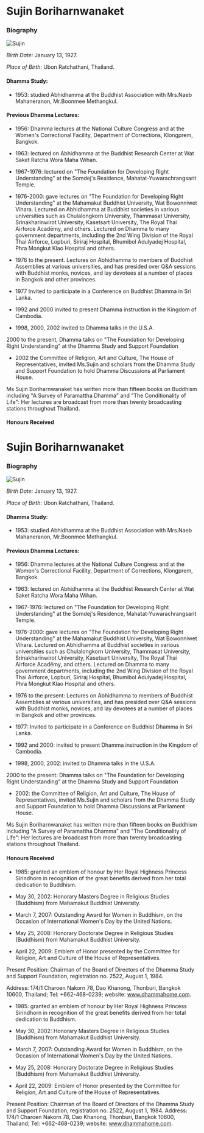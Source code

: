# Sujin Boriharnwanaket 

### Biography

![Sujin](https://alwell.github.io/Book_details/sujin.jpg)

*Birth Date:* January 13, 1927.

*Place of Birth:* Ubon Ratchathani, Thailand.

#### Dhamma Study:

- 1953: studied Abhidhamma at the Buddhist Association with Mrs.Naeb Mahaneranon, Mr.Boonmee Methangkul.

#### Previous Dhamma Lectures:

- 1956: Dhamma lectures at the National Culture Congress and at the Women's Correctional Facility, Department of Corrections, Klongprem, Bangkok. 

- 1963: lectured on Abhidhamma at the Buddhist Research Center at Wat Saket Ratcha Wora Maha Wihan. 

- 1967-1976: lectured on "The Foundation for Developing Right Understanding" at the Somdej's Residence, Mahatat-Yuwarachrangsarit Temple. 

- 1976-2000: gave lectures on "The Foundation for Developing Right Understanding" at the Mahamakut Buddhist University, Wat Bowonniwet Vihara. Lectured on Abhidhamma at Buddhist societies in various universities such as Chulalongkorn University, Thammasat University, Srinakharinwirot University, Kasetsart University, The Royal Thai Airforce Acadēmy, and others. Lectured on Dhamma to many government departments, including the 2nd Wing Division of the Royal Thai Airforce, Lopburi, Siriraj Hospital, Bhumibol Adulyadej Hospital, Phra Mongkut Klao Hospital and others.

- 1976 to the present.  Lectures on Abhidhamma to members of Buddhist Assemblies at various universities, and has presided over Q&A sessions with Buddhist monks, novices, and lay devotees at a number of places in Bangkok and other provinces. 

- 1977 Invited to participate in a Conference on Buddhist Dhamma in Sri Lanka.

- 1992 and 2000 invited to present Dhamma instruction in the Kingdom of Cambodia. 

- 1998, 2000, 2002 invited to Dhamma talks in the U.S.A. 

2000 to the present, Dhamma talks on "The Foundation for Developing Right Understanding" at the Dhamma Study and Support Foundation 

- 2002 the Committee of Religion, Art and Culture, The House of Representatives, invited Ms.Sujin and scholars from the Dhamma Study and Support Foundation to hold Dhamma Discussions at Parliament House.

Ms Sujin Boriharnwanaket has written more than fifteen books on Buddhism including "A Survey of Paramattha Dhamma" and "The Conditionality of Life": Her lectures are broadcast from more than twenty broadcasting stations throughout Thailand.

#### Honours Received
# Sujin Boriharnwanaket 


### Biography


![Sujin](https://alwell.github.io/Book_details/sujin.jpg)


*Birth Date:* January 13, 1927.


*Place of Birth:* Ubon Ratchathani, Thailand.


#### Dhamma Study:


- 1953: studied Abhidhamma at the Buddhist Association with Mrs.Naeb Mahaneranon, Mr.Boonmee Methangkul.


#### Previous Dhamma Lectures:


- 1956: Dhamma lectures at the National Culture Congress and at the Women's Correctional Facility, Department of Corrections, Klongprem, Bangkok. 


- 1963: lectured on Abhidhamma at the Buddhist Research Center at Wat Saket Ratcha Wora Maha Wihan. 


- 1967-1976: lectured on "The Foundation for Developing Right Understanding" at the Somdej's Residence, Mahatat-Yuwarachrangsarit Temple. 


- 1976-2000: gave lectures on "The Foundation for Developing Right Understanding" at the Mahamakut Buddhist University, Wat Bowonniwet Vihara. Lectured on Abhidhamma at Buddhist societies in various universities such as Chulalongkorn University, Thammasat University, Srinakharinwirot University, Kasetsart University, The Royal Thai Airforce Acadēmy, and others. Lectured on Dhamma to many government departments, including the 2nd Wing Division of the Royal Thai Airforce, Lopburi, Siriraj Hospital, Bhumibol Adulyadej Hospital, Phra Mongkut Klao Hospital and others.


- 1976 to the present:  Lectures on Abhidhamma to members of Buddhist Assemblies at various universities, and has presided over Q&A sessions with Buddhist monks, novices, and lay devotees at a number of places in Bangkok and other provinces. 


- 1977: Invited to participate in a Conference on Buddhist Dhamma in Sri Lanka.


- 1992 and 2000: invited to present Dhamma instruction in the Kingdom of Cambodia. 


- 1998, 2000, 2002: invited to Dhamma talks in the U.S.A. 


2000 to the present: Dhamma talks on "The Foundation for Developing Right Understanding" at the Dhamma Study and Support Foundation 


- 2002: the Committee of Religion, Art and Culture, The House of Representatives, invited Ms.Sujin and scholars from the Dhamma Study and Support Foundation to hold Dhamma Discussions at Parliament House.


Ms Sujin Boriharnwanaket has written more than fifteen books on Buddhism including "A Survey of Paramattha Dhamma" and "The Conditionality of Life": Her lectures are broadcast from more than twenty broadcasting stations throughout Thailand.


#### Honours Received


- 1985: granted an emblem of honour by Her Royal Highness Princess Sirindhorn in recognition of the great benefits derived from her total dedication to Buddhism. 


- May 30, 2002: Honorary Masters Degree in Religious Studies (Buddhism) from Mahamakut Buddhist University.


- March 7, 2007: Outstanding Award for Women in Buddhism, on the Occasion of International Women's Day by the United Nations. 


- May 25, 2008: Honorary Doctorate Degree in Religious Studies (Buddhism) from Mahamakut Buddhist University. 


- April 22, 2009: Emblem of Honor presented by the Committee for Religion, Art and Culture of the House of Representatives.


Present Position: Chairman of the Board of Directors of the Dhamma Study and Support Foundation, registration no. 2522, August 1, 1984.

Address: 174/1 Charoen Nakorn 78, Dao Khanong, Thonburi, Bangkok 10600, Thailand; Tel: +662-468-0239; website: www.dhammahome.com.

- 1985: granted an emblem of honour by Her Royal Highness Princess Sirindhorn in recognition of the great benefits derived from her total dedication to Buddhism. 

- May 30, 2002: Honorary Masters Degree in Religious Studies (Buddhism) from Mahamakut Buddhist University.

- March 7, 2007: Outstanding Award for Women in Buddhism, on the Occasion of International Women's Day by the United Nations. 

- May 25, 2008: Honorary Doctorate Degree in Religious Studies (Buddhism) from Mahamakut Buddhist University. 

- April 22, 2009: Emblem of Honor presented by the Committee for Religion, Art and Culture of the House of Representatives.

Present Position: Chairman of the Board of Directors of the Dhamma Study and Support Foundation, registration no. 2522, August 1, 1984.
Address: 174/1 Charoen Nakorn 78, Dao Khanong, Thonburi, Bangkok 10600, Thailand; Tel: +662-468-0239; website: www.dhammahome.com.
